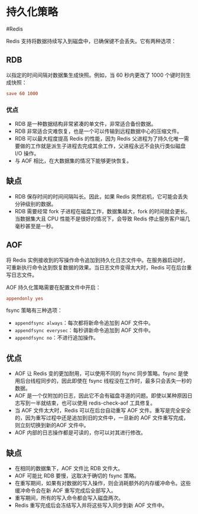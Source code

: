 # 持久化策略
#Redis 

Redis 支持将数据持续写入到磁盘中，已确保键不会丢失。它有两种选项：

## RDB

以指定的时间间隔对数据集生成快照。例如，当 60 秒内更改了 1000 个键时则生成快照：

```conf
save 60 1000
```

### 优点

+ RDB 是一种数据结构非常紧凑的单文件，非常适合备份数据。
+ RDB 非常适合灾难恢复，也是一个可以传输到远程数据中心的压缩文件。
+ RDB 可以最大程度提高 Redis 的性能，因为 Redis 父进程为了持久化唯一需要做的工作就是派生子进程去完成其余工作，父进程永远不会执行类似磁盘 I/O 操作。
+ 与 AOF 相比，在大数据集的情况下能够更快恢复。

## 缺点

+ RDB 保存时间的时间间隔叫长。因此，如果 Redis 突然宕机，它可能会丢失分钟级别的数据。
+ RDB 需要经常 fork 子进程在磁盘工作，数据集越大，fork 的时间就会更长。当数据集大且 CPU 性能不是很好的情况下，会导致 Redis 停止服务客户端几毫秒甚至是一秒。

## AOF

将 Redis 实例接收到的写操作命令追加到持久化日志文件中。在服务器启动时，可重新执行命令达到恢复数据的效果。当日志文件变得太大时，Redis 可在后台重写日志文件。

AOF 持久化策略需要在配置文件中开启：

```conf
appendonly yes
```

fsync 策略有三种选项：

+ `appendfsync always`：每次都将新命令追加到 AOF 文件中。
+ `appendfsync everysec`：每秒讲新命令追加到 AOF 文件中。
+ `appendfsync no`：不进行追加操作。

## 优点

+ AOF 让 Redis 变的更加耐用，可以使用不同的 fsync 同步策略。fsync 是使用后台线程同步的，因此即使在 fsync 线程没在工作时，最多只会丢失一秒的数据。
+ AOF 是一个仅附加的日志，因此它不会有磁盘寻道的问题。即使以某种原因日志写到一半就结束，也可以使用 redis-check-aof 工具修复。
+ 当 AOF 文件太大时，Redis 可以在后台自动重写 AOF 文件。重写是完全安全的，因为重写过程中还是追加到旧的文件中，一旦新的 AOF 文件重写完成，则立刻切换到新的AOF 文件中。
+ AOF 内部的日志操作都是可读的，你可以对其进行修改。

## 缺点

+ 在相同的数据集下，AOF 文件比 RDB 文件大。
+ AOF 可能比 RDB 要慢，这取决于确切的 fsync 策略。
+ 在重写期间，如果有对数据的写入操作，则会消耗额外的内存缓冲命令。这些缓冲命令会在新 AOF 重写完成后全部写入。
+ 重写期间，所有的写入命令都会写入磁盘两次。
+ Redis 重写完成后会冻结写入并将这些写入同步到新 AOF 文件中。